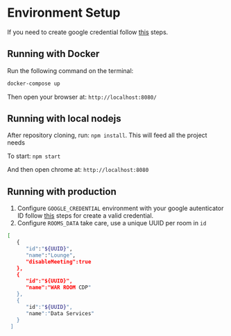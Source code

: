 # Environment Setup

If you need to create google credential follow [this](https://developers.google.com/identity/sign-in/web/sign-in) steps.

## Running with Docker
Run the following command on the terminal:
```sh
docker-compose up
```

Then open your browser at: `http://localhost:8080/`

## Running with local nodejs

After repository cloning, run: `npm install`. This will feed all the project needs

To start: `npm start`

And then open chrome at: `http://localhost:8080`


 ## Running with production

1) Configure `GOOGLE_CREDENTIAL` environment with your google autenticator ID follow [this](https://developers.google.com/identity/sign-in/web/sign-in) steps for create a valid credential.
2) Configure `ROOMS_DATA` take care, use a unique UUID per room in `id`

```sh
[
   {
      "id":"${UUID}",
      "name":"Lounge",
      "disableMeeting":true
   },
   {
      "id":"${UUID}",
      "name":"WAR ROOM CDP"
   },
   {
      "id":"${UUID}",
      "name":"Data Services"
   }
 ]
``` 
